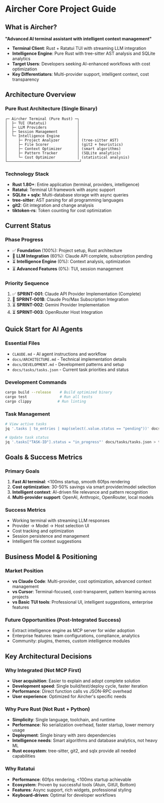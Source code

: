 # Aircher Core Project Guide

## What is Aircher?

**"Advanced AI terminal assistant with intelligent context management"**

- **Terminal Client**: Rust + Ratatui TUI with streaming LLM integration
- **Intelligence Engine**: Pure Rust with tree-sitter AST analysis and SQLite analytics  
- **Target Users**: Developers seeking AI-enhanced workflows with cost optimization
- **Key Differentiators**: Multi-provider support, intelligent context, cost transparency

## Architecture Overview

### Pure Rust Architecture (Single Binary)
```
┌─ Aircher Terminal (Pure Rust) ─┐
│  ├─ TUI (Ratatui)              │
│  ├─ LLM Providers              │
│  ├─ Session Management         │
│  └─ Intelligence Engine        │
│     ├─ Project Analyzer        │ (tree-sitter AST)
│     ├─ File Scorer             │ (git2 + heuristics)
│     ├─ Context Optimizer       │ (smart algorithms)
│     ├─ Pattern Tracker         │ (SQLite analytics)
│     └─ Cost Optimizer          │ (statistical analysis)
└─────────────────────────────────┘
```

### Technology Stack
- **Rust 1.80+**: Entire application (terminal, providers, intelligence)
- **Ratatui**: Terminal UI framework with async support
- **SQLite + sqlx**: Multi-database storage with async queries
- **tree-sitter**: AST parsing for all programming languages
- **git2**: Git integration and change analysis
- **tiktoken-rs**: Token counting for cost optimization

## Current Status

### Phase Progress
- ✅ **Foundation** (100%): Project setup, Rust architecture
- 🚧 **LLM Integration** (60%): Claude API complete, subscription pending
- ⏳ **Intelligence Engine** (0%): Context analysis, optimization
- ⏳ **Advanced Features** (0%): TUI, session management

### Priority Sequence
1. ✅ **SPRINT-001**: Claude API Provider Implementation (Complete)
2. 🚧 **SPRINT-001B**: Claude Pro/Max Subscription Integration
3. ⏳ **SPRINT-002**: Gemini Provider Implementation
4. ⏳ **SPRINT-003**: OpenRouter Host Integration

## Quick Start for AI Agents

### Essential Files
- `CLAUDE.md` - AI agent instructions and workflow
- `docs/ARCHITECTURE.md` - Technical implementation details
- `docs/DEVELOPMENT.md` - Development patterns and setup
- `docs/tasks/tasks.json` - Current task priorities and status

### Development Commands
```bash
cargo build --release    # Build optimized binary
cargo test               # Run all tests  
cargo clippy            # Run linting
```

### Task Management
```bash
# View active tasks
jq '.tasks | to_entries | map(select(.value.status == "pending"))' docs/tasks/tasks.json

# Update task status  
jq '.tasks["TASK-ID"].status = "in_progress"' docs/tasks/tasks.json > tmp.json && mv tmp.json docs/tasks/tasks.json
```

## Goals & Success Metrics

### Primary Goals
1. **Fast AI terminal**: <100ms startup, smooth 60fps rendering
2. **Cost optimization**: 30-50% savings via smart provider/model selection
3. **Intelligent context**: AI-driven file relevance and pattern recognition
4. **Multi-provider support**: OpenAI, Anthropic, OpenRouter, local models

### Success Metrics
- Working terminal with streaming LLM responses
- Provider → Model → Host selection UI
- Cost tracking and optimization
- Session persistence and management
- Intelligent file context suggestions

## Business Model & Positioning

### Market Position
- **vs Claude Code**: Multi-provider, cost optimization, advanced context management
- **vs Cursor**: Terminal-focused, cost-transparent, pattern learning across projects
- **vs Basic TUI tools**: Professional UI, intelligent suggestions, enterprise features

### Future Opportunities (Post-Integrated Success)
- Extract intelligence engine as MCP server for wider adoption
- Enterprise features: team configurations, compliance, analytics
- Community: plugins, themes, custom intelligence modules

## Key Architectural Decisions

### Why Integrated (Not MCP First)
- **User acquisition**: Easier to explain and adopt complete solution
- **Development speed**: Single build/test/deploy cycle, faster iteration
- **Performance**: Direct function calls vs JSON-RPC overhead
- **User experience**: Optimized for Aircher's specific needs

### Why Pure Rust (Not Rust + Python)
- **Simplicity**: Single language, toolchain, and runtime
- **Performance**: No serialization overhead, faster startup, lower memory usage
- **Deployment**: Single binary with zero dependencies
- **Intelligence needs**: Smart algorithms and database analytics, not heavy ML
- **Rust ecosystem**: tree-sitter, git2, and sqlx provide all needed capabilities

### Why Ratatui
- **Performance**: 60fps rendering, <100ms startup achievable
- **Ecosystem**: Proven by successful tools (Atuin, GitUI, Bottom)
- **Features**: Async support, rich widgets, professional styling
- **Keyboard-driven**: Optimal for developer workflows